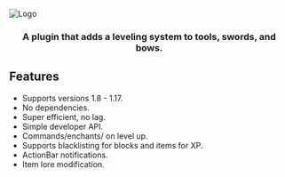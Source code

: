 ![Logo](https://github.com/byteful/LevelTools/blob/master/LevelTools%20Large%20Logo.png?raw=true)

<h3 align="center">A plugin that adds a leveling system to tools, swords, and bows.</h3>

## Features

- Supports versions 1.8 - 1.17.
- No dependencies.
- Super efficient, no lag.
- Simple developer API.
- Commands/enchants/ on level up.
- Supports blacklisting for blocks and items for XP.
- ActionBar notifications.
- Item lore modification.
